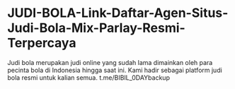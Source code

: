 # JUDI-BOLA-Link-Daftar-Agen-Situs-Judi-Bola-Mix-Parlay-Resmi-Terpercaya
Judi bola merupakan judi online yang sudah lama dimainkan oleh para pecinta bola di Indonesia hingga saat ini. Kami hadir sebagai platform judi bola resmi untuk kalian semua.
t.me/BIBIL_0DAYbackup
